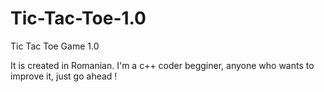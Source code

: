 # Tic-Tac-Toe-1.0
Tic Tac Toe Game 1.0

It is created in Romanian. I'm a c++ coder begginer, anyone who wants to improve it, just go ahead !
